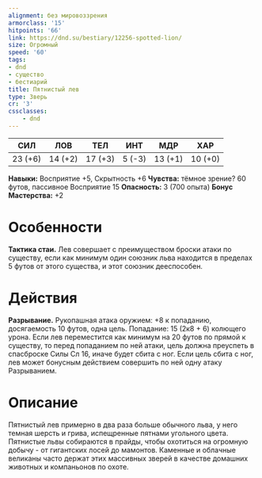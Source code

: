 ```yaml
---
alignment: без мировоззрения
armorclass: '15'
hitpoints: '66'
link: https://dnd.su/bestiary/12256-spotted-lion/
size: Огромный
speed: '60'
tags:
- dnd
- существо
- бестиарий
title: Пятнистый лев
type: Зверь
cr: '3'
cssclasses:
    - dnd
---
```



| СИЛ | ЛОВ | ТЕЛ | ИНТ | МДР | ХАР |
|---|---|---|---|---|---|
| 23 (+6) | 14 (+2) | 17 (+3) | 5 (-3) | 13 (+1) | 10 (+0) |
**Навыки:** Восприятие +5, Скрытность +6
**Чувства:** тёмное зрение? 60 футов, пассивное Восприятие 15
**Опасность:** 3 (700 опыта)
**Бонус Мастерства:** +2


# Особенности
**Тактика стаи.** Лев совершает с преимуществом броски атаки по существу, если как минимум один союзник льва находится в пределах 5 футов от этого существа, и этот союзник дееспособен.


# Действия
**Разрывание.** Рукопашная атака оружием: +8 к попаданию, досягаемость 10 футов, одна цель. Попадание: 15 (2к8 + 6) колющего урона. Если лев переместится как минимум на 20 футов по прямой к существу, то перед попаданием по ней атаки, цель должна преуспеть в спасброске Силы Сл 16, иначе будет сбита с ног. Если цель сбита с ног, лев может бонусным действием совершить по ней одну атаку Разрыванием.


# Описание
Пятнистый лев примерно в два раза больше обычного льва, у него темная шерсть и грива, испещренные пятнами угольного цвета. Пятнистые львы собираются в прайды, чтобы охотиться на огромную добычу - от гигантских лосей до мамонтов. Каменные и облачные великаны часто держат этих массивных зверей в качестве домашних животных и компаньонов по охоте.